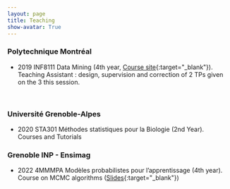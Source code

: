 ```yaml
---
layout: page
title: Teaching
show-avatar: True
---
```


### Polytechnique Montréal 

* 2019 INF8111 Data Mining (4th year, [Course site](https://www.polymtl.ca/programmes/cours/fouille-de-donnees){:target="_blank"}). Teaching Assistant : design, supervision and correction of 2 TPs given on the 3 this session.

<p>&nbsp;</p>

### Université Grenoble-Alpes

* 2020 STA301 Méthodes statistiques pour la Biologie (2nd Year). Courses and Tutorials

### Grenoble INP - Ensimag

* 2022 4MMMPA Modèles probabilistes pour l’apprentissage  (4th year). Course on MCMC algorithms ([Slides](https://github.com/TheoMoins/Stan_tutorial/blob/main/MCMC_Cours.pdf){:target="_blank"})

